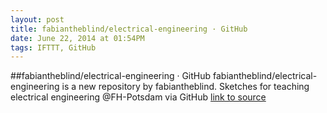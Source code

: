 ```yaml
---
layout: post
title: fabiantheblind/electrical-engineering · GitHub
date: June 22, 2014 at 01:54PM
tags: IFTTT, GitHub
---
```

##fabiantheblind/electrical-engineering · GitHub
fabiantheblind/electrical-engineering is a new repository by fabiantheblind. Sketches for teaching electrical engineering @FH-Potsdam via GitHub
[link to source](http://ift.tt/V1zIQa) 
